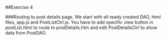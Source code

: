 ##Exercise 4

###Routing to post details page.
We start with all ready created DAO, html files, app.js and PostListCtrl.js. 
You have to add specific view button in postList.html to route to postDetails.htm and edit PostDetailsCtrl to show data from PostDAO.